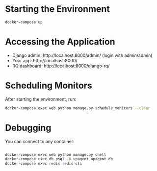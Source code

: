 # Starting the Environment
```bash
docker-compose up
```

# Accessing the Application
- Django admin: http://localhost:8000/admin/ (login with admin/admin)
- Your app: http://localhost:8000/
- RQ dashboard: http://localhost:8000/django-rq/

# Scheduling Monitors
After starting the environment, run:
```bash
docker-compose exec web python manage.py schedule_monitors --clear
```

# Debugging
You can connect to any container:
```bash

docker-compose exec web python manage.py shell
docker-compose exec db psql -U upagent upagent_db
docker-compose exec redis redis-cli
```

